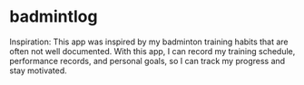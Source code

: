 # badmintlog
Inspiration: This app was inspired by my badminton training habits that are often not well documented. With this app, I can record my training schedule, performance records, and personal goals, so I can track my progress and stay motivated.
